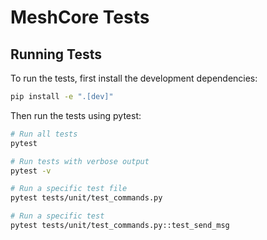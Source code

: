# MeshCore Tests

## Running Tests

To run the tests, first install the development dependencies:

```bash
pip install -e ".[dev]"
```

Then run the tests using pytest:

```bash
# Run all tests
pytest

# Run tests with verbose output
pytest -v

# Run a specific test file
pytest tests/unit/test_commands.py

# Run a specific test
pytest tests/unit/test_commands.py::test_send_msg
```
